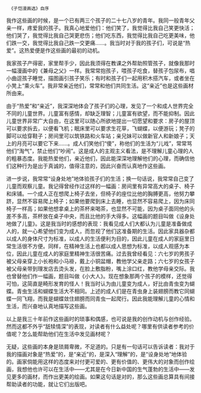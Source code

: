      《子恺漫画选》自序 

   我作这些画的时候，是一个已有两三个孩子的二十七八岁的青年。我同一般青年父亲一样，疼爱我的孩子。我真心地爱他们：他们笑了，我觉得比我自己笑更快活；他们哭了，我觉得比我自己哭更悲伤；他们吃东西，我觉得比我自己吃更美味，他们跌一交，我觉得比我自己跌一交更痛……。我当时对于我的孩子们，可说是“热爱”。这热爱便是作这些画的最初的动机。 

   我家孩子产得密，家里帮手少，因此我须得在教课之外帮助照管孩子，就像我那时一幅漫画中的《兼母之父》一样。我常常抱孩子，喂孩子吃食，替孩子包尿布，唱小曲逗孩子睡觉，描图画引孩子笑乐；有时和孩子们一起用积木搭汽车，或者坐在小凳上“乘火车”。我非常亲近他们，常常和他们共同生活。这“亲近”也是这些画材所由来。 

   由于“热爱”和“亲近”，我深深地体会了孩子们的心理，发见了一个和成人世界完全不同的儿童世界。儿童富有感情，却缺乏理智；儿童富有欲望，而不能抑制。因此儿童世界非常广大自由，在这里可以随心所欲地提出一切愿望和要求：房子的屋顶可以要求拆去，以便看飞机；眠床里可以要求生花草，飞蝴蝶，以便游玩；凳子的脚可以给穿鞋子；房间里可以筑铁路和火车站；亲兄妹可以做新官人和新娘子；天上的月亮可以要它下来……。成人们笑他们“傻”，称他们的生活为“儿戏”，常常骂他们“淘气”，禁止他们“吵闹”。这是成人的主观主义看法，是不理解儿童心理的人的粗暴态度。我能热爱他们，亲近他们，因此能深深地理解他们的心理，而确信他们这种行为是出于真诚的，值得注意的，因此兴奋而认真地作这些画。 

   进一步说，我常常“设身处地”地体验孩子们的生活；换一句话说，我常常自己变了儿童而观察儿童。我记得曾经作过这样的一幅画：房间里有异常高大的桌子、椅子和床铺。一个成人正在想爬上椅子去坐，但椅子的座位比他的胸膊更高，他努力攀跻，显然不容易爬上椅子；如果他要爬到床上去睡，也显然不容易爬上，因为床同椅子一样高；如果他想拿桌上的茶杯来喝茶，也显然不可能，因为桌子面同他的头差不多高，茶杯放在桌子中央，而且比他的手大得多。这幅画的题目叫做《设身处地做了儿童》。这是我当时的感想的表现：我看见成人们大都认为儿童是准备做成人的，就一心希望他们变为成人，而忽视了他们这准备期的生活。因此家具器杂都以成人的身体尺寸为标准，以成人的生活便利为目的，因此儿童在成人的家庭里日常生活很不方便。同样，在精神生活上也都以成人思想为标准，以成人观感为本位，因此儿童在成人的家庭里精神生活很苦痛。过去我曾经看见：六七岁的男孩子被父母亲穿上小长袍和小马褂，戴上小铜盆帽，教他学父亲走路；六七岁的女孩子被父母亲带到理发店去烫头发，在脸上敷脂粉，嘴上涂口红，教他学母亲交际。我也曾替他们作一幅画，题目叫做《小大人》。现在想象那两个孩子的模样，还觉得可怕，这简直是畸形发育的怪人！我当时认为由儿童变为成人，好比由青虫变为蝴蝶。青虫生活和蝴蝶生活大不相同。上述的成人们是在青虫身上装翅膀而教它同蝴蝶一同飞翔，而我是蝴蝶敛住翅膀而同青虫一起爬行。因此我能理解儿童的心情和生活，而兴奋地认真地描写这些画。 

   以上是我三十年前作这些画时的琐事和偶感，也可说是我的创作动机与创作经验。然而这都不外乎“舐犊情深”的表现，对读者有什么益处呢？哪里有供读者参考的价值呢？怎么能帮助他们在生活中发见画材呢？ 

   无疑，这些画的本身是琐屑卑微，不足道的。只是有一句话可以告诉读者：我对于我的描画对象是“热爱”的，是“亲近”的，是深入“理解”的，是“设身处地”地体验的。画家倘能用这样的态度来对付更可爱的、更有价值的、更伟大的对象而创作绘画，我想他也许可以在生活中——尤其是在今日新中国的生气蓬勃的生活中——发见更多的画材，而作出更美的绘画。如果这句话是对的，那么这些画总算具有间接帮助读者的功能，就让它们出版吧。

